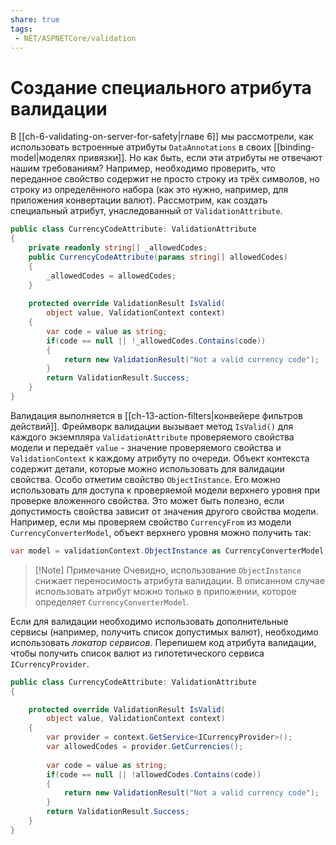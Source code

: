 ```yaml
---
share: true
tags:
 - NET/ASPNETCore/validation
---
```

# Создание специального атрибута валидации
В [[ch-6-validating-on-server-for-safety|главе 6]] мы рассмотрели, как использовать встроенные атрибуты `DataAnnotations` в своих [[binding-model|моделях привязки]]. Но как быть, если эти атрибуты не отвечают нашим требованиям? Например, необходимо проверить, что переданное свойство содержит не просто строку из трёх символов, но строку из определённого набора (как это нужно, например, для приложения конвертации валют).
Рассмотрим, как создать специальный атрибут, унаследованный от `ValidationAttribute`.
```csharp
public class CurrencyCodeAttribute: ValidationAttribute
{
	private readonly string[] _allowedCodes;
	public CurrencyCodeAttribute(params string[] allowedCodes)
	{
		_allowedCodes = allowedCodes;
	}
	
	protected override ValidationResult IsValid(
		object value, ValidationContext context)
	{
		var code = value as string;
		if(code == null || !_allowedCodes.Contains(code))
		{
			return new ValidationResult("Not a valid currency code");
		}
		return ValidationResult.Success;
	}
}
```
Валидация выполняется в [[ch-13-action-filters|конвейере фильтров действий]]. Фреймворк валидации вызывает метод `IsValid()` для каждого экземпляра `ValidationAttribute` проверяемого свойства модели и передаёт `value` - значение проверяемого свойства и `ValidationContext` к каждому атрибуту по очереди. Объект контекста содержит детали, которые можно использовать для валидации свойства.
Особо отметим свойство `ObjectInstance`. Его можно использовать для доступа к проверяемой модели верхнего уровня при проверке вложенного свойства. Это может быть полезно, если допустимость свойства зависит от значения другого свойства модели. 
Например, если мы проверяем свойство `CurrencyFrom` из модели `CurrencyConverterModel`, объект верхнего уровня можно получить так:
```csharp
var model = validationContext.ObjectInstance as CurrencyConverterModel;
```
> [!Note] Примечание
> Очевидно, использование `ObjectInstance` снижает переносимость атрибута валидации. В описанном случае использовать атрибут можно только в приложении, которое определяет `CurrencyConverterModel`.

Если для валидации необходимо использовать дополнительные сервисы (например, получить список допустимых валют), необходимо использовать *локатор сервисов*.
Перепишем код атрибута валидации, чтобы получить список валют из гипотетического сервиса `ICurrencyProvider`.
```csharp
public class CurrencyCodeAttribute: ValidationAttribute
{

	protected override ValidationResult IsValid(
		object value, ValidationContext context)
	{
		var provider = context.GetService<ICurrencyProvider>();
		var allowedCodes = provider.GetCurrencies();
		
		var code = value as string;
		if(code == null || !allowedCodes.Contains(code))
		{
			return new ValidationResult("Not a valid currency code");
		}
		return ValidationResult.Success;
	}
}
```